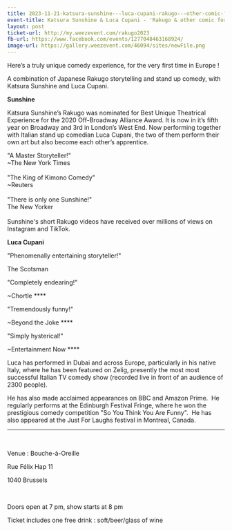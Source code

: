 ```yaml
---
title: 2023-11-21-katsura-sunshine---luca-cupani-rakugo---other-comic-forms
event-title: Katsura Sunshine & Luca Cupani - 'Rakugo & other comic forms'
layout: post
ticket-url: http://my.weezevent.com/rakugo2023
fb-url: https://www.facebook.com/events/1277048463168924/
image-url: https://gallery.weezevent.com/46094/sites/newFile.png
---
```

<p>
    Here’s a truly unique comedy experience, for the very first time in Europe !</p>
<p>
    A combination of Japanese Rakugo storytelling and stand up comedy, with Katsura Sunshine and Luca Cupani.</p>

<p>
<strong>Sunshine</strong></p>
<p>
    Katsura Sunshine’s Rakugo was nominated for Best Unique Theatrical Experience for the 2020 Off-Broadway Alliance Award. It is now in it’s fifth year on Broadway and 3rd in London’s West End. Now performing together with Italian stand up comedian Luca Cupani, the two of them perform their own art but also become each other’s apprentice.</p>

<p>
    "A Master Storyteller!"<br>
    ~The New York Times<br>
<br>
    "The King of Kimono Comedy"<br>
    ~Reuters<br>
<br>
    "There is only one Sunshine!"<br>
    The New Yorker<br>
<br>
    Sunshine's short Rakugo videos have received over millions of views on Instagram and TikTok.</p>

<p>
<strong>Luca Cupani</strong></p>
<p>
    "Phenomenally entertaining storyteller!"</p>
<p>
    The Scotsman</p>
<p>
    "Completely endearing!"</p>
<p>
    ~Chortle ****</p>

<p>
    "Tremendously funny!"</p>
<p>
    ~Beyond the Joke ****</p>

<p>
    "Simply hysterical!"</p>
<p>
    ~Entertainment Now ****</p>

<p>
    Luca has performed in Dubai and across Europe, particularly in his native Italy, where he has been featured on Zelig, presently the most most successful Italian TV comedy show (recorded live in front of an audience of 2300 people). </p>
<p>
    He has also made acclaimed appearances on BBC and Amazon Prime.  He regularly performs at the Edinburgh Festival Fringe, where he won the prestigious comedy competition "So You Think You Are Funny".  He has also appeared at the Just For Laughs festival in Montreal, Canada. </p>

_________________
  
<p> Venue : Bouche-à-Oreille
<p> Rue Félix Hap 11
<p> 1040 Brussels
<p>  
<p> Doors open at 7 pm, show starts at 8 pm
<p> Ticket includes one free drink : soft/beer/glass of wine
